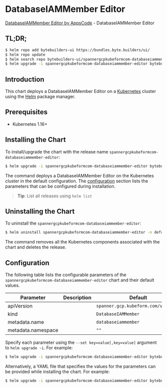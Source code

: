 # DatabaseIAMMember Editor

[DatabaseIAMMember Editor by AppsCode](https://byte.builders) - DatabaseIAMMember Editor

## TL;DR;

```bash
$ helm repo add bytebuilders-ui https://bundles.byte.builders/ui/
$ helm repo update
$ helm search repo bytebuilders-ui/spannergcpkubeformcom-databaseiammember-editor --version=v0.4.18
$ helm upgrade -i spannergcpkubeformcom-databaseiammember-editor bytebuilders-ui/spannergcpkubeformcom-databaseiammember-editor -n default --create-namespace --version=v0.4.18
```

## Introduction

This chart deploys a DatabaseIAMMember Editor on a [Kubernetes](http://kubernetes.io) cluster using the [Helm](https://helm.sh) package manager.

## Prerequisites

- Kubernetes 1.16+

## Installing the Chart

To install/upgrade the chart with the release name `spannergcpkubeformcom-databaseiammember-editor`:

```bash
$ helm upgrade -i spannergcpkubeformcom-databaseiammember-editor bytebuilders-ui/spannergcpkubeformcom-databaseiammember-editor -n default --create-namespace --version=v0.4.18
```

The command deploys a DatabaseIAMMember Editor on the Kubernetes cluster in the default configuration. The [configuration](#configuration) section lists the parameters that can be configured during installation.

> **Tip**: List all releases using `helm list`

## Uninstalling the Chart

To uninstall the `spannergcpkubeformcom-databaseiammember-editor`:

```bash
$ helm uninstall spannergcpkubeformcom-databaseiammember-editor -n default
```

The command removes all the Kubernetes components associated with the chart and deletes the release.

## Configuration

The following table lists the configurable parameters of the `spannergcpkubeformcom-databaseiammember-editor` chart and their default values.

|     Parameter      | Description |                    Default                     |
|--------------------|-------------|------------------------------------------------|
| apiVersion         |             | <code>spanner.gcp.kubeform.com/v1alpha1</code> |
| kind               |             | <code>DatabaseIAMMember</code>                 |
| metadata.name      |             | <code>databaseiammember</code>                 |
| metadata.namespace |             | <code>""</code>                                |


Specify each parameter using the `--set key=value[,key=value]` argument to `helm upgrade -i`. For example:

```bash
$ helm upgrade -i spannergcpkubeformcom-databaseiammember-editor bytebuilders-ui/spannergcpkubeformcom-databaseiammember-editor -n default --create-namespace --version=v0.4.18 --set apiVersion=spanner.gcp.kubeform.com/v1alpha1
```

Alternatively, a YAML file that specifies the values for the parameters can be provided while
installing the chart. For example:

```bash
$ helm upgrade -i spannergcpkubeformcom-databaseiammember-editor bytebuilders-ui/spannergcpkubeformcom-databaseiammember-editor -n default --create-namespace --version=v0.4.18 --values values.yaml
```
